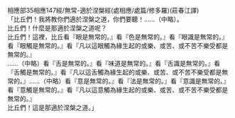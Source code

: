 相應部35相應147經/無常-適於涅槃經(處相應/處篇/修多羅)(莊春江譯)  
「比丘們！我將教你們適於涅槃之道，你們要聽！……（中略）。  
比丘們！什麼是那適於涅槃之道呢？  
比丘們！這裡，比丘看『眼是無常的。』看『色是無常的。』看『眼識是無常的。』看『眼觸是無常的。』看『凡以這眼觸為緣生起的或樂、或苦、或不苦不樂受都是無常的。』  
……（中略）看『舌是無常的。』看『味道是無常的。』看『舌識是無常的。』看『舌觸是無常的。』看『凡以這舌觸為緣生起的或樂、或苦、或不苦不樂受都是無常的。』……（中略）看『意是無常的。』看『法是無常的。』看『意識是無常的。』看『意觸是無常的。』看『凡以這意觸為緣生起的或樂、或苦、或不苦不樂受都是無常的。』  
比丘們！這是那適於涅槃之道。」  
  
  
